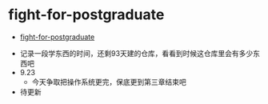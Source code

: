 # fight-for-postgraduate
- [fight-for-postgraduate](#fight-for-postgraduate)


+ 记录一段学东西的时间，还剩93天建的仓库，看看到时候这仓库里会有多少东西吧
+ 9.23
  + 今天争取把操作系统更完，保底更到第三章结束吧
+ 待更新
